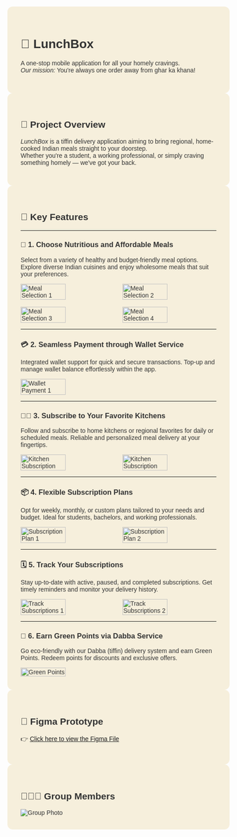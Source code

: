 <!-- Note: GitHub does not apply custom fonts or full CSS, but we use a styled div for visual grouping -->

<div style="background-color:#f6efdc; padding:30px; border-radius:12px; color:#333; font-family: sans-serif;">

# 🚀 LunchBox

A one-stop mobile application for all your homely cravings.  
*Our mission:* You're always one order away from ghar ka khana!

</div>

<div style="background-color:#f6efdc; padding:30px; border-radius:12px; color:#333; font-family: sans-serif;">

## 📘 Project Overview

*LunchBox* is a tiffin delivery application aiming to bring regional, home-cooked Indian meals straight to your doorstep.  
Whether you're a student, a working professional, or simply craving something homely — we've got your back.

</div>

<div style="background-color:#f6efdc; padding:30px; border-radius:12px; color:#333; font-family: sans-serif;">

## 🌟 Key Features

---

### 🍱 1. Choose Nutritious and Affordable Meals

Select from a variety of healthy and budget-friendly meal options. Explore diverse Indian cuisines and enjoy wholesome meals that suit your preferences.

<div style="display: flex; justify-content: space-between;">
  <img src="Assets/1_Delivery Page.png" alt="Meal Selection 1" style="width: 48%; height: auto;"/>
  <img src="Assets/2.png" alt="Meal Selection 2" style="width: 48%; height: auto;"/>
</div>

<br>

<div style="display: flex; justify-content: space-between;">
  <img src="Assets/3.png" alt="Meal Selection 3" style="width: 48%; height: auto;"/>
  <img src="Assets/4.png" alt="Meal Selection 4" style="width: 48%; height: auto;"/>
</div>

---

### 💳 2. Seamless Payment through Wallet Service

Integrated wallet support for quick and secure transactions. Top-up and manage wallet balance effortlessly within the app.

<div style="display: flex; justify-content: space-between;">
  <img src="Assets/5.png" alt="Wallet Payment 1" style="width: 48%; height: auto;"/>
</div>

---

### 🧑‍🍳 3. Subscribe to Your Favorite Kitchens

Follow and subscribe to home kitchens or regional favorites for daily or scheduled meals. Reliable and personalized meal delivery at your fingertips.

<div style="display: flex; justify-content: space-between;">
  <img src="Assets/6.png" alt="Kitchen Subscription" style="width: 48%; height: auto;"/>
  <img src="Assets/7.png" alt="Kitchen Subscription" style="width: 48%; height: auto;"/>
</div>

---

### 📦 4. Flexible Subscription Plans

Opt for weekly, monthly, or custom plans tailored to your needs and budget. Ideal for students, bachelors, and working professionals.

<div style="display: flex; justify-content: space-between;">
  <img src="Assets/8.png" alt="Subscription Plan 1" style="width: 48%; height: auto;"/>
  <img src="Assets/9.png" alt="Subscription Plan 2" style="width: 48%; height: auto;"/>
</div>

---

### 🗓️ 5. Track Your Subscriptions

Stay up-to-date with active, paused, and completed subscriptions. Get timely reminders and monitor your delivery history.

<div style="display: flex; justify-content: space-between;">
  <img src="Assets/10.png" alt="Track Subscriptions 1" style="width: 48%; height: auto;"/>
  <img src="Assets/11.png" alt="Track Subscriptions 2" style="width: 48%; height: auto;"/>
</div>

---

### 🌿 6. Earn Green Points via Dabba Service

Go eco-friendly with our Dabba (tiffin) delivery system and earn Green Points. Redeem points for discounts and exclusive offers.

<div style="display: flex; justify-content: space-between;">
  <img src="Assets/12.png" alt="Green Points" style="width: 48%; height: auto;"/>
</div>

</div>

<div style="background-color:#f6efdc; padding:30px; border-radius:12px; color:#333; font-family: sans-serif;">

## 🎨 Figma Prototype

👉 [Click here to view the Figma File](https://www.figma.com/proto/ZozD8aeksZBIKHYieNX6y1/UX?node-id=0-1&t=JOHFps7DdmT2BP8I-1)

</div>

<div style="background-color:#f6efdc; padding:30px; border-radius:12px; color:#333; font-family: sans-serif;">

## 🧑‍🤝‍🧑 Group Members

<img src="Assets/group.png" alt="Group Photo" >
<br>

</div>

